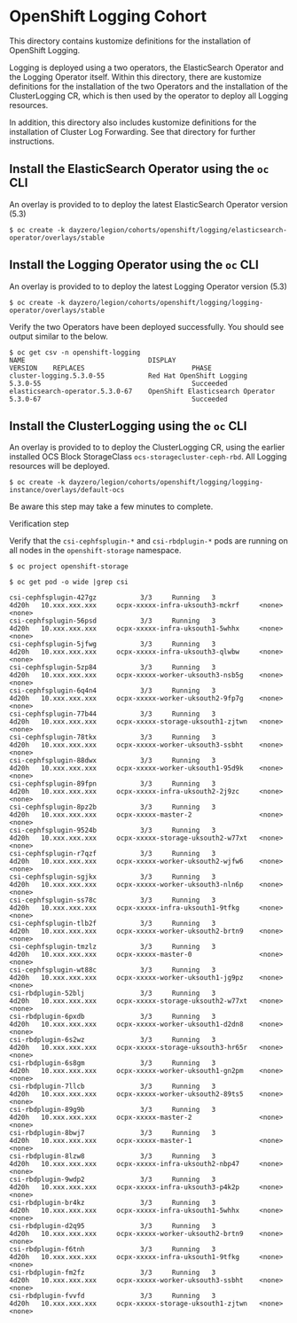 # OpenShift Logging Cohort

This directory contains kustomize definitions for the installation of OpenShift Logging.

Logging is deployed using a two operators, the ElasticSearch Operator and the Logging Operator itself. Within this directory, there are kustomize definitions for the installation of the two Operators and the installation of the ClusterLogging CR, which is then used by the operator to deploy all Logging resources.

In addition, this directory also includes kustomize definitions for the installation of Cluster Log Forwarding. See that directory for further instructions.
## Install the ElasticSearch Operator using the `oc` CLI
An overlay is provided to to deploy the latest ElasticSearch Operator version (5.3)

```
$ oc create -k dayzero/legion/cohorts/openshift/logging/elasticsearch-operator/overlays/stable
```

## Install the Logging Operator using the `oc` CLI
An overlay is provided to to deploy the latest Logging Operator version (5.3)

```
$ oc create -k dayzero/legion/cohorts/openshift/logging/logging-operator/overlays/stable
```

Verify the two Operators have been deployed successfully. You should see output similar to the below.

```
$ oc get csv -n openshift-logging
NAME                               DISPLAY                            VERSION    REPLACES                           PHASE
cluster-logging.5.3.0-55           Red Hat OpenShift Logging          5.3.0-55                                      Succeeded
elasticsearch-operator.5.3.0-67    OpenShift Elasticsearch Operator   5.3.0-67                                      Succeeded
```

## Install the ClusterLogging using the `oc` CLI

An overlay is provided to to deploy the ClusterLogging CR, using the earlier installed OCS Block StorageClass `ocs-storagecluster-ceph-rbd`. All Logging resources will be deployed.

```
$ oc create -k dayzero/legion/cohorts/openshift/logging/logging-instance/overlays/default-ocs
```

Be aware this step may take a few minutes to complete.


Verification step

Verify that the `csi-cephfsplugin-*` and `csi-rbdplugin-*` pods are running on all nodes in the `openshift-storage` namespace.

```
$ oc project openshift-storage

$ oc get pod -o wide |grep csi
```

    csi-cephfsplugin-427gz           3/3     Running   3               4d20h   10.xxx.xxx.xxx     ocpx-xxxxx-infra-uksouth3-mckrf     <none>           <none>
    csi-cephfsplugin-56psd           3/3     Running   3               4d20h   10.xxx.xxx.xxx     ocpx-xxxxx-infra-uksouth1-5whhx     <none>           <none>
    csi-cephfsplugin-5jfwg           3/3     Running   3               4d20h   10.xxx.xxx.xxx     ocpx-xxxxx-infra-uksouth3-qlwbw     <none>           <none>
    csi-cephfsplugin-5zp84           3/3     Running   3               4d20h   10.xxx.xxx.xxx     ocpx-xxxxx-worker-uksouth3-nsb5g    <none>           <none>
    csi-cephfsplugin-6q4n4           3/3     Running   3               4d20h   10.xxx.xxx.xxx     ocpx-xxxxx-worker-uksouth2-9fp7g    <none>           <none>
    csi-cephfsplugin-77b44           3/3     Running   3               4d20h   10.xxx.xxx.xxx     ocpx-xxxxx-storage-uksouth1-zjtwn   <none>           <none>
    csi-cephfsplugin-78tkx           3/3     Running   3               4d20h   10.xxx.xxx.xxx     ocpx-xxxxx-worker-uksouth3-ssbht    <none>           <none>
    csi-cephfsplugin-88dwx           3/3     Running   3               4d20h   10.xxx.xxx.xxx     ocpx-xxxxx-worker-uksouth1-95d9k    <none>           <none>
    csi-cephfsplugin-89fpn           3/3     Running   3               4d20h   10.xxx.xxx.xxx     ocpx-xxxxx-infra-uksouth2-2j9zc     <none>           <none>
    csi-cephfsplugin-8pz2b           3/3     Running   3               4d20h   10.xxx.xxx.xxx     ocpx-xxxxx-master-2                 <none>           <none>
    csi-cephfsplugin-9524b           3/3     Running   3               4d20h   10.xxx.xxx.xxx     ocpx-xxxxx-storage-uksouth2-w77xt   <none>           <none>
    csi-cephfsplugin-r7qzf           3/3     Running   3               4d20h   10.xxx.xxx.xxx     ocpx-xxxxx-worker-uksouth2-wjfw6    <none>           <none>
    csi-cephfsplugin-sgjkx           3/3     Running   3               4d20h   10.xxx.xxx.xxx     ocpx-xxxxx-worker-uksouth3-nln6p    <none>           <none>
    csi-cephfsplugin-ss78c           3/3     Running   3               4d20h   10.xxx.xxx.xxx     ocpx-xxxxx-infra-uksouth1-9tfkg     <none>           <none>
    csi-cephfsplugin-tlb2f           3/3     Running   3               4d20h   10.xxx.xxx.xxx     ocpx-xxxxx-worker-uksouth2-brtn9    <none>           <none>
    csi-cephfsplugin-tmzlz           3/3     Running   3               4d20h   10.xxx.xxx.xxx     ocpx-xxxxx-master-0                 <none>           <none>
    csi-cephfsplugin-wt88c           3/3     Running   3               4d20h   10.xxx.xxx.xxx     ocpx-xxxxx-worker-uksouth1-jg9pz    <none>           <none>
    csi-rbdplugin-52blj              3/3     Running   3               4d20h   10.xxx.xxx.xxx     ocpx-xxxxx-storage-uksouth2-w77xt   <none>           <none>
    csi-rbdplugin-6pxdb              3/3     Running   3               4d20h   10.xxx.xxx.xxx     ocpx-xxxxx-worker-uksouth1-d2dn8    <none>           <none>
    csi-rbdplugin-6s2wz              3/3     Running   3               4d20h   10.xxx.xxx.xxx     ocpx-xxxxx-storage-uksouth3-hr65r   <none>           <none>
    csi-rbdplugin-6s8gm              3/3     Running   3               4d20h   10.xxx.xxx.xxx     ocpx-xxxxx-worker-uksouth1-gn2pm    <none>           <none>
    csi-rbdplugin-7llcb              3/3     Running   3               4d20h   10.xxx.xxx.xxx     ocpx-xxxxx-worker-uksouth2-89ts5    <none>           <none>
    csi-rbdplugin-89g9b              3/3     Running   3               4d20h   10.xxx.xxx.xxx     ocpx-xxxxx-master-2                 <none>           <none>
    csi-rbdplugin-8bwj7              3/3     Running   3               4d20h   10.xxx.xxx.xxx     ocpx-xxxxx-master-1                 <none>           <none>
    csi-rbdplugin-8lzw8              3/3     Running   3               4d20h   10.xxx.xxx.xxx     ocpx-xxxxx-infra-uksouth2-nbp47     <none>           <none>
    csi-rbdplugin-9wdp2              3/3     Running   3               4d20h   10.xxx.xxx.xxx     ocpx-xxxxx-infra-uksouth3-p4k2p     <none>           <none>
    csi-rbdplugin-br4kz              3/3     Running   3               4d20h   10.xxx.xxx.xxx     ocpx-xxxxx-infra-uksouth1-5whhx     <none>           <none>
    csi-rbdplugin-d2q95              3/3     Running   3               4d20h   10.xxx.xxx.xxx     ocpx-xxxxx-worker-uksouth2-brtn9    <none>           <none>
    csi-rbdplugin-f6tnh              3/3     Running   3               4d20h   10.xxx.xxx.xxx     ocpx-xxxxx-infra-uksouth1-9tfkg     <none>           <none>
    csi-rbdplugin-fm2fz              3/3     Running   3               4d20h   10.xxx.xxx.xxx     ocpx-xxxxx-worker-uksouth3-ssbht    <none>           <none>
    csi-rbdplugin-fvvfd              3/3     Running   3               4d20h   10.xxx.xxx.xxx     ocpx-xxxxx-storage-uksouth1-zjtwn   <none>           <none>

